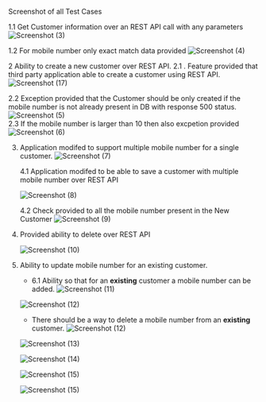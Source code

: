 Screenshot of all Test Cases

1.1 Get Customer information over an REST API call with any parameters
![Screenshot (3)](https://user-images.githubusercontent.com/132081954/235354734-18e8416b-5bcc-476c-9e7f-7b1086a7cf1b.png)


1.2  For mobile number only exact match data provided
![Screenshot (4)](https://user-images.githubusercontent.com/132081954/235354739-f63dc883-27a6-45f8-bc71-a47d71bf5ee2.png)

2 Ability to create a new customer over REST API.
    2.1 . Feature provided that third party application able to create a customer using REST API.
![Screenshot (17)](https://user-images.githubusercontent.com/132081954/235355832-9f9299ff-c742-4ece-9631-18539f7f9dc9.png)


2.2 Exception provided that the Customer should be only created if the mobile number is not already present in DB with response 500 status.
![Screenshot (5)](https://user-images.githubusercontent.com/132081954/235355798-c8f0625e-89dd-4e1a-9fdc-9d088bfd13e7.png)  
 2.3 If the mobile number is larger than 10 then also excpetion provided 
  ![Screenshot (6)](https://user-images.githubusercontent.com/132081954/235355811-0cbfa541-b6d0-4104-addf-45f1ed25e23a.png)
   
3. Application modifed to support multiple mobile number for a single customer.
   ![Screenshot (7)](https://user-images.githubusercontent.com/132081954/235355280-76ffad02-41af-444f-955c-326aaa90339e.png)
   
   

   4.1 Application modifed to be able to save a customer with multiple mobile number over REST API

   ![Screenshot (8)](https://user-images.githubusercontent.com/132081954/235355349-35262a2f-6131-4eff-9b66-03a7f651f87d.png)
   
   4.2 Check provided to all the mobile number present in the New Customer 
   ![Screenshot (9)](https://user-images.githubusercontent.com/132081954/235355362-0e97e9ae-c02d-4ebc-8837-6bf0963d8e8f.png)

5. Provided ability to delete over REST API

   ![Screenshot (10)](https://user-images.githubusercontent.com/132081954/235355443-39eee269-8a33-4c62-abec-9ceec5e9d4ab.png)

   
6. Ability to update mobile number for an existing customer.
     * 6.1  Ability so that for an **existing** customer a mobile number can be added.
     ![Screenshot (11)](https://user-images.githubusercontent.com/132081954/235355534-7ea43b3f-a2ce-46d2-ab7e-2e009f3ca7f5.png)

     ![Screenshot (12)](https://user-images.githubusercontent.com/132081954/235355520-9772088c-be40-4324-899e-59d2adedff20.png)

     
     * There should be a way to delete a mobile number from an **existing** customer.
     ![Screenshot (12)](https://user-images.githubusercontent.com/132081954/235355592-d2b18746-829c-4359-a6b2-d1fee7b75bf0.png)

      ![Screenshot (13)](https://user-images.githubusercontent.com/132081954/235355540-e876dc8e-9671-475a-9b9e-ed6be93f334e.png)
      
      ![Screenshot (14)](https://user-images.githubusercontent.com/132081954/235355598-f3069a04-ef22-4051-bb31-ee700733a6e3.png)

      ![Screenshot (15)](https://user-images.githubusercontent.com/132081954/235355612-6d262115-d333-4127-a935-9be7a2b0e03a.png)    

      ![Screenshot (15)](https://user-images.githubusercontent.com/132081954/235355639-1aeac881-c788-4565-8156-ce127adbea3d.png)

